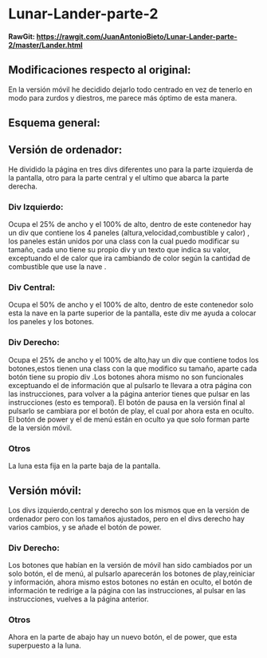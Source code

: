 # Lunar-Lander-parte-2

#### RawGit: https://rawgit.com/JuanAntonioBieto/Lunar-Lander-parte-2/master/Lander.html

## Modificaciones respecto al original:
En la versión móvil he decidido dejarlo todo centrado en vez de tenerlo en modo para zurdos y diestros, me parece más óptimo de esta manera.

## Esquema general:

## Versión de ordenador:

He dividido la página en tres divs diferentes uno para la parte izquierda de la pantalla, otro para la parte central y el ultimo que abarca la parte derecha.

### Div Izquierdo: 

Ocupa el 25% de ancho y el 100% de alto, dentro de este contenedor hay un div que contiene los 4 paneles (altura,velocidad,combustible y calor) , los paneles están unidos por una class con la cual puedo modificar su tamaño, cada uno tiene su propio div y un texto que indica su valor, exceptuando el de calor que ira cambiando de color según la cantidad de combustible que use la nave .

### Div Central: 

Ocupa el 50% de ancho y el 100% de alto, dentro de este contenedor solo esta la nave en la parte superior de la pantalla, este div me ayuda a colocar los paneles y los botones.

### Div Derecho:

Ocupa el 25% de ancho y el 100% de alto,hay un div que contiene todos los botones,estos tienen una class con la que modifico su tamaño, aparte cada botón tiene su propio div .Los botones ahora mismo no son funcionales exceptuando el de información que al pulsarlo te llevara a otra página con las instrucciones, para volver a la página anterior tienes que pulsar en las instrucciones (esto es temporal). El botón de pausa en la versión final al pulsarlo se cambiara por el botón de play, el cual  por ahora esta en oculto. El botón de power y el de menú están en oculto ya que solo forman parte de la versión móvil.

### Otros

La luna esta fija en la parte baja de la pantalla.

## Versión móvil:

Los divs izquierdo,central y derecho  son los mismos que en la versión de ordenador pero con los tamaños ajustados, pero en el divs derecho hay varios cambios, y se añade el botón de power.

### Div Derecho:

Los botones que habían en la versión de móvil han sido cambiados por un solo botón, el de menú, al pulsarlo aparecerán los botones de play,reiniciar y información, ahora mismo estos botones no están en oculto, el botón de información te redirige a la página con las instrucciones, al pulsar en las instrucciones, vuelves a la página anterior.

### Otros

Ahora en la parte de abajo hay un nuevo botón, el de power, que esta superpuesto a la luna.
